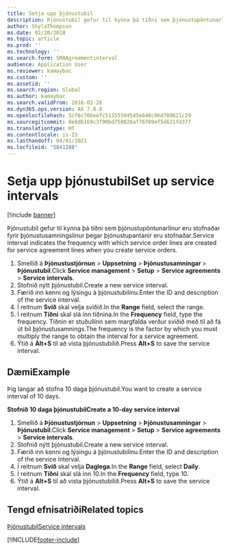 ```yaml
---
title: Setja upp þjónustubil
description: Þjónustubil gefur til kynna þá tíðni sem þjónustupöntunarlínur eru stofnaðar fyrir þjónustusamningslínur þegar þjónustupantanir eru stofnaðar.
author: ShylaThompson
ms.date: 02/20/2018
ms.topic: article
ms.prod: ''
ms.technology: ''
ms.search.form: SMAAgreementinterval
audience: Application User
ms.reviewer: kamaybac
ms.custom: ''
ms.assetid: ''
ms.search.region: Global
ms.author: kamaybac
ms.search.validFrom: 2016-02-28
ms.dyn365.ops.version: AX 7.0.0
ms.openlocfilehash: 5cf6c766eefc51155594545e640c96d789621c29
ms.sourcegitcommit: 0e8db169c3f90bd750826af76709ef5d621fd377
ms.translationtype: HT
ms.contentlocale: is-IS
ms.lasthandoff: 04/01/2021
ms.locfileid: "5841288"
---
```

# <a name="set-up-service-intervals"></a><span data-ttu-id="1d237-103">Setja upp þjónustubil</span><span class="sxs-lookup"><span data-stu-id="1d237-103">Set up service intervals</span></span>  

[!include [banner](../includes/banner.md)]

<span data-ttu-id="1d237-104">Þjónustubil gefur til kynna þá tíðni sem þjónustupöntunarlínur eru stofnaðar fyrir þjónustusamningslínur þegar þjónustupantanir eru stofnaðar.</span><span class="sxs-lookup"><span data-stu-id="1d237-104">Service interval indicates the frequency with which service order lines are created for service agreement lines when you create service orders.</span></span>

1. <span data-ttu-id="1d237-105">Smellið á **Þjónustustjórnun** \> **Uppsetning** \> **Þjónustusamningar** \> **Þjónustubil**.</span><span class="sxs-lookup"><span data-stu-id="1d237-105">Click **Service management** \> **Setup** \> **Service agreements** \> **Service intervals**.</span></span>
2. <span data-ttu-id="1d237-106">Stofnið nýtt þjónustubil.</span><span class="sxs-lookup"><span data-stu-id="1d237-106">Create a new service interval.</span></span>
3. <span data-ttu-id="1d237-107">Færið inn kenni og lýsingu á þjónustubilinu.</span><span class="sxs-lookup"><span data-stu-id="1d237-107">Enter the ID and description of the service interval.</span></span>
4. <span data-ttu-id="1d237-108">Í reitnum **Svið** skal velja sviðið.</span><span class="sxs-lookup"><span data-stu-id="1d237-108">In the **Range** field, select the range.</span></span>
5. <span data-ttu-id="1d237-109">Í reitnum **Tíðni** skal slá inn tíðnina.</span><span class="sxs-lookup"><span data-stu-id="1d237-109">In the **Frequency** field, type the frequency.</span></span> <span data-ttu-id="1d237-110">Tíðnin er stuðullinn sem margfalda verður sviðið með til að fá út bil þjónustusamnings.</span><span class="sxs-lookup"><span data-stu-id="1d237-110">The frequency is the factor by which you must multiply the range to obtain the interval for a service agreement.</span></span>
6. <span data-ttu-id="1d237-111">Ýtið á **Alt+S** til að vista þjónustubilið.</span><span class="sxs-lookup"><span data-stu-id="1d237-111">Press **Alt+S** to save the service interval.</span></span>

## <a name="example"></a><span data-ttu-id="1d237-112">Dæmi</span><span class="sxs-lookup"><span data-stu-id="1d237-112">Example</span></span>

<span data-ttu-id="1d237-113">Þig langar að stofna 10 daga þjónustubil.</span><span class="sxs-lookup"><span data-stu-id="1d237-113">You want to create a service interval of 10 days.</span></span>

<span data-ttu-id="1d237-114">**Stofnið 10 daga þjónustubil**</span><span class="sxs-lookup"><span data-stu-id="1d237-114">**Create a 10-day service interval**</span></span>

1. <span data-ttu-id="1d237-115">Smellið á **Þjónustustjórnun** \> **Uppsetning** \> **Þjónustusamningar** \> **Þjónustubil**.</span><span class="sxs-lookup"><span data-stu-id="1d237-115">Click **Service management** \> **Setup** \> **Service agreements** \> **Service intervals**.</span></span>
2. <span data-ttu-id="1d237-116">Stofnið nýtt þjónustubil.</span><span class="sxs-lookup"><span data-stu-id="1d237-116">Create a new service interval.</span></span>
3. <span data-ttu-id="1d237-117">Færið inn kenni og lýsingu á þjónustubilinu.</span><span class="sxs-lookup"><span data-stu-id="1d237-117">Enter the ID and description of the service interval.</span></span>
4. <span data-ttu-id="1d237-118">Í reitnum **Svið** skal velja **Daglega**.</span><span class="sxs-lookup"><span data-stu-id="1d237-118">In the **Range** field, select **Daily**.</span></span>
5. <span data-ttu-id="1d237-119">Í reitnum **Tíðni** skal slá inn 10.</span><span class="sxs-lookup"><span data-stu-id="1d237-119">In the **Frequency** field, type 10.</span></span>
6. <span data-ttu-id="1d237-120">Ýtið á **Alt+S** til að vista þjónustubilið.</span><span class="sxs-lookup"><span data-stu-id="1d237-120">Press **Alt+S** to save the service interval.</span></span>

## <a name="related-topics"></a><span data-ttu-id="1d237-121">Tengd efnisatriði</span><span class="sxs-lookup"><span data-stu-id="1d237-121">Related topics</span></span>

[<span data-ttu-id="1d237-122">Þjónustubil</span><span class="sxs-lookup"><span data-stu-id="1d237-122">Service intervals</span></span>](service-intervals.md)  


[!INCLUDE[footer-include](../../includes/footer-banner.md)]